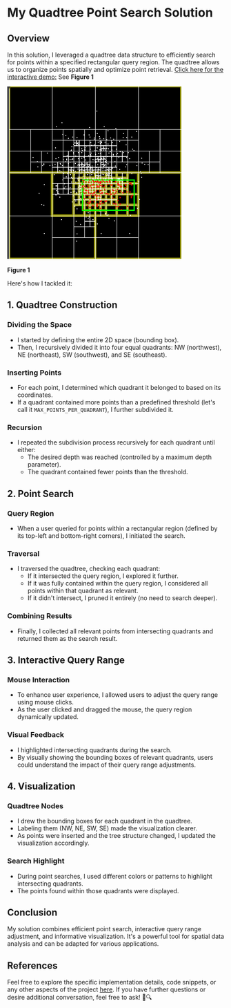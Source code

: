 # My Quadtree Point Search Solution

## Overview

In this solution, I leveraged a quadtree data structure to efficiently search for points within a specified rectangular query region. The quadtree allows us to organize points spatially and optimize point retrieval. [Click here for the interactive demo:](https://pescadorbob.github.io/quad-trees/) See **Figure 1**


![Interactive Demo](image.png)

**Figure 1**


Here's how I tackled it:

## 1. Quadtree Construction

### Dividing the Space

- I started by defining the entire 2D space (bounding box).
- Then, I recursively divided it into four equal quadrants: NW (northwest), NE (northeast), SW (southwest), and SE (southeast).

### Inserting Points

- For each point, I determined which quadrant it belonged to based on its coordinates.
- If a quadrant contained more points than a predefined threshold (let's call it `MAX_POINTS_PER_QUADRANT`), I further subdivided it.

### Recursion

- I repeated the subdivision process recursively for each quadrant until either:
  - The desired depth was reached (controlled by a maximum depth parameter).
  - The quadrant contained fewer points than the threshold.

## 2. Point Search

### Query Region

- When a user queried for points within a rectangular region (defined by its top-left and bottom-right corners), I initiated the search.

### Traversal

- I traversed the quadtree, checking each quadrant:
  - If it intersected the query region, I explored it further.
  - If it was fully contained within the query region, I considered all points within that quadrant as relevant.
  - If it didn't intersect, I pruned it entirely (no need to search deeper).

### Combining Results

- Finally, I collected all relevant points from intersecting quadrants and returned them as the search result.

## 3. Interactive Query Range

### Mouse Interaction

- To enhance user experience, I allowed users to adjust the query range using mouse clicks.
- As the user clicked and dragged the mouse, the query region dynamically updated.

### Visual Feedback

- I highlighted intersecting quadrants during the search.
- By visually showing the bounding boxes of relevant quadrants, users could understand the impact of their query range adjustments.

## 4. Visualization

### Quadtree Nodes

- I drew the bounding boxes for each quadrant in the quadtree.
- Labeling them (NW, NE, SW, SE) made the visualization clearer.
- As points were inserted and the tree structure changed, I updated the visualization accordingly.

### Search Highlight

- During point searches, I used different colors or patterns to highlight intersecting quadrants.
- The points found within those quadrants were displayed.

## Conclusion

My solution combines efficient point search, interactive query range adjustment, and informative visualization. It's a powerful tool for spatial data analysis and can be adapted for various applications.

## References

Feel free to explore the specific implementation details, code snippets, or any other aspects of the project [here](https://github.com/pescadorbob/quad-trees). If you have further questions or desire additional conversation, feel free to ask! 🌳🔍